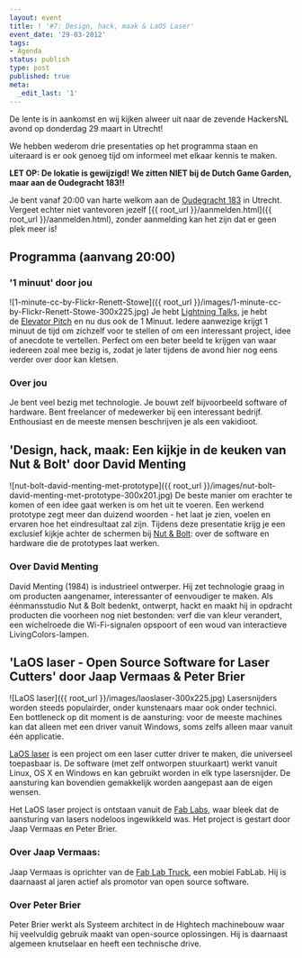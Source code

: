 ```yaml
---
layout: event
title: ! '#7: Design, hack, maak & LaOS Laser'
event_date: '29-03-2012'
tags:
- Agenda
status: publish
type: post
published: true
meta:
  _edit_last: '1'
---
```

De lente is in aankomst en wij kijken alweer uit naar de zevende HackersNL avond op donderdag 29 maart in Utrecht! 

We hebben wederom drie presentaties op het programma staan en uiteraard is er ook genoeg tijd om informeel met elkaar kennis te maken.

**LET OP: De lokatie is gewijzigd! We zitten NIET bij de Dutch Game Garden, maar aan de Oudegracht 183!!**

Je bent vanaf 20:00 van harte welkom aan de [Oudegracht 183](http://g.co/maps/zzqs3) in Utrecht. Vergeet echter niet vantevoren jezelf [{{ root_url }}/aanmelden.html]({{ root_url }}/aanmelden.html), zonder aanmelding kan het zijn dat er geen plek meer is!

## Programma (aanvang 20:00)

### '1 minuut' door jou
![1-minute-cc-by-Flickr-Renett-Stowe]({{ root_url }}/images/1-minute-cc-by-Flickr-Renett-Stowe-300x225.jpg)
Je hebt [Lightning Talks](https://secure.wikimedia.org/wikipedia/en/wiki/Lightning_Talk), je hebt de [Elevator Pitch](https://secure.wikimedia.org/wikipedia/en/wiki/Elevator_pitch) en nu dus ook de 1 Minuut. Iedere aanwezige krijgt 1 minuut de tijd om zichzelf voor te stellen of om een interessant project, idee of anecdote te vertellen. Perfect om een beter beeld te krijgen van waar iedereen zoal mee bezig is, zodat je later tijdens de avond hier nog eens verder over door kan kletsen.

### Over jou

Je bent veel bezig met technologie. Je bouwt zelf bijvoorbeeld software of hardware. Bent freelancer of medewerker bij een interessant bedrijf. Enthousiast en de meeste mensen beschrijven je als een vakidioot.

## 'Design, hack, maak: Een kijkje in de keuken van Nut & Bolt' door David Menting

![nut-bolt-david-menting-met-prototype]({{ root_url }}/images/nut-bolt-david-menting-met-prototype-300x201.jpg) 
De beste manier om erachter te komen of een idee gaat werken is om het uit te voeren. Een werkend prototype zegt meer dan duizend woorden - het laat je zien, voelen en ervaren hoe het eindresultaat zal zijn. Tijdens deze presentatie krijg je een exclusief kijkje achter de schermen bij <a href="http://nut-bolt.nl/">Nut & Bolt</a>: over de software en hardware die de prototypes laat werken.


### Over David Menting

David Menting (1984) is industrieel ontwerper. Hij zet technologie graag in om producten aangenamer, interessanter of eenvoudiger te maken. Als éénmansstudio Nut & Bolt bedenkt, ontwerpt, hackt en maakt hij in opdracht producten die voorheen nog niet bestonden: verf die van kleur verandert, een wichelroede die Wi-Fi-signalen opspoort of een woud van interactieve LivingColors-lampen. 

## 'LaOS laser - Open Source Software for Laser Cutters' door Jaap Vermaas & Peter Brier

![LaOS laser]({{ root_url }}/images/laoslaser-300x225.jpg) 
Lasersnijders worden steeds populairder, onder kunstenaars maar ook onder technici. Een bottleneck op dit moment is de aansturing: voor de meeste machines kan dat alleen met een driver vanuit Windows, soms zelfs alleen maar vanuit één applicatie.

<a href="http://www.laoslaser.org">LaOS laser</a> is een project om een laser cutter driver te maken, die universeel toepasbaar is. De software (met zelf ontworpen stuurkaart) werkt vanuit Linux, OS X en Windows en kan gebruikt worden in elk type lasersnijder. De aansturing kan bovendien gemakkelijk worden aangepast aan de eigen wensen.  

Het LaOS laser project is ontstaan vanuit de <a href="http://www.fabfoundation.org/index.php?option=com_content&view=article&id=46&Itemid=61">Fab Labs</a>, waar bleek dat de aansturing van lasers nodeloos ingewikkeld was. Het project is gestart door Jaap Vermaas en Peter Brier. 


### Over Jaap Vermaas:

Jaap Vermaas is oprichter van de <a href="http://www.fablabtruck.nl/">Fab Lab Truck</a>, een mobiel FabLab. Hij is daarnaast al jaren actief als promotor van open source software.

### Over Peter Brier

Peter Brier werkt als Systeem architect in de Hightech machinebouw waar hij veelvuldig gebruik maakt van open-source oplossingen. Hij is daarnaast algemeen knutselaar en heeft een technische drive.
